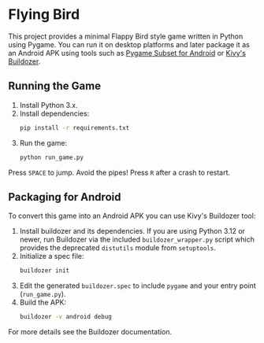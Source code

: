 # Flying Bird

This project provides a minimal Flappy Bird style game written in Python using
Pygame. You can run it on desktop platforms and later package it as an Android
APK using tools such as [Pygame Subset for Android](https://github.com/renpy/pygame_sdl2) or [Kivy's Buildozer](https://github.com/kivy/buildozer).

## Running the Game

1. Install Python 3.x.
2. Install dependencies:
   ```bash
   pip install -r requirements.txt
   ```
3. Run the game:
   ```bash
   python run_game.py
   ```

Press `SPACE` to jump. Avoid the pipes! Press `R` after a crash to restart.

## Packaging for Android

To convert this game into an Android APK you can use Kivy's Buildozer tool:

1. Install buildozer and its dependencies. If you are using Python 3.12 or
   newer, run Buildozer via the included `buildozer_wrapper.py` script which
   provides the deprecated `distutils` module from `setuptools`.
2. Initialize a spec file:
   ```bash
   buildozer init
   ```
3. Edit the generated `buildozer.spec` to include `pygame` and your entry
   point (`run_game.py`).
4. Build the APK:
   ```bash
   buildozer -v android debug
   ```

For more details see the Buildozer documentation.
